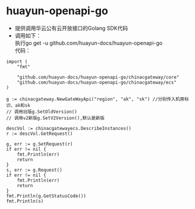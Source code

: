 # huayun-openapi-go
- 提供调用华云公有云开放接口的Golang SDK代码
- 调用如下：<br />
执行go get -u github.com/huayun-docs/huayun-openapi-go<br />
代码：<br />
```
import (
    "fmt"

    "github.com/huayun-docs/huayun-openapi-go/chinacgateway/core"
    "github.com/huayun-docs/huayun-openapi-go/chinacgateway/ecs"
)

g := chinacgateway.NewGateWayApi("region", "ak", "sk") //分别传入机房标识、ak和sk
// 调用旧版g.SetOldVersion()
// 调用v2新版g.SetV2Version(),默认是新版

descVol := chinacgatewayecs.DescribeInstances()
r := descVol.GetRequest()

g, err := g.SetRequest(r)
if err != nil {
    fmt.Println(err)
    return
}
s, err := g.Request()
if err != nil {
    fmt.Println(err)
    return
}
fmt.Println(g.GetStatusCode())
fmt.Println(s)

```
